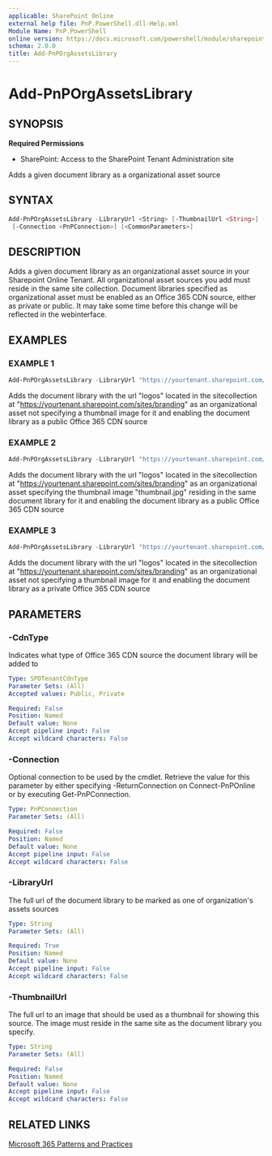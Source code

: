 ```yaml
---
applicable: SharePoint Online
external help file: PnP.PowerShell.dll-Help.xml
Module Name: PnP.PowerShell
online version: https://docs.microsoft.com/powershell/module/sharepoint-pnp/add-pnporgassetslibrary
schema: 2.0.0
title: Add-PnPOrgAssetsLibrary
---
```


# Add-PnPOrgAssetsLibrary

## SYNOPSIS

**Required Permissions**

* SharePoint: Access to the SharePoint Tenant Administration site

Adds a given document library as a organizational asset source

## SYNTAX

```powershell
Add-PnPOrgAssetsLibrary -LibraryUrl <String> [-ThumbnailUrl <String>] [-CdnType <SPOTenantCdnType>]
 [-Connection <PnPConnection>] [<CommonParameters>]
```

## DESCRIPTION
Adds a given document library as an organizational asset source in your Sharepoint Online Tenant. All organizational asset sources you add must reside in the same site collection. Document libraries specified as organizational asset must be enabled as an Office 365 CDN source, either as private or public. It may take some time before this change will be reflected in the webinterface.

## EXAMPLES

### EXAMPLE 1
```powershell
Add-PnPOrgAssetsLibrary -LibraryUrl "https://yourtenant.sharepoint.com/sites/branding/logos"
```

Adds the document library with the url "logos" located in the sitecollection at "https://yourtenant.sharepoint.com/sites/branding" as an organizational asset not specifying a thumbnail image for it and enabling the document library as a public Office 365 CDN source

### EXAMPLE 2
```powershell
Add-PnPOrgAssetsLibrary -LibraryUrl "https://yourtenant.sharepoint.com/sites/branding/logos" -ThumbnailUrl "https://yourtenant.sharepoint.com/sites/branding/logos/thumbnail.jpg"
```

Adds the document library with the url "logos" located in the sitecollection at "https://yourtenant.sharepoint.com/sites/branding" as an organizational asset specifying the thumbnail image "thumbnail.jpg" residing in the same document library for it and enabling the document library as a public Office 365 CDN source

### EXAMPLE 3
```powershell
Add-PnPOrgAssetsLibrary -LibraryUrl "https://yourtenant.sharepoint.com/sites/branding/logos" -CdnType Private
```

Adds the document library with the url "logos" located in the sitecollection at "https://yourtenant.sharepoint.com/sites/branding" as an organizational asset not specifying a thumbnail image for it and enabling the document library as a private Office 365 CDN source

## PARAMETERS

### -CdnType
Indicates what type of Office 365 CDN source the document library will be added to

```yaml
Type: SPOTenantCdnType
Parameter Sets: (All)
Accepted values: Public, Private

Required: False
Position: Named
Default value: None
Accept pipeline input: False
Accept wildcard characters: False
```

### -Connection
Optional connection to be used by the cmdlet. Retrieve the value for this parameter by either specifying -ReturnConnection on Connect-PnPOnline or by executing Get-PnPConnection.

```yaml
Type: PnPConnection
Parameter Sets: (All)

Required: False
Position: Named
Default value: None
Accept pipeline input: False
Accept wildcard characters: False
```

### -LibraryUrl
The full url of the document library to be marked as one of organization's assets sources

```yaml
Type: String
Parameter Sets: (All)

Required: True
Position: Named
Default value: None
Accept pipeline input: False
Accept wildcard characters: False
```

### -ThumbnailUrl
The full url to an image that should be used as a thumbnail for showing this source. The image must reside in the same site as the document library you specify.

```yaml
Type: String
Parameter Sets: (All)

Required: False
Position: Named
Default value: None
Accept pipeline input: False
Accept wildcard characters: False
```

## RELATED LINKS

[Microsoft 365 Patterns and Practices](https://aka.ms/m365pnp)